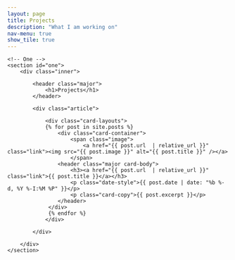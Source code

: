 ```yaml
--- 
layout: page 
title: Projects 
description: "What I am working on" 
nav-menu: true 
show_tile: true 
---
```

<!-- Main -->
<div id="main" class="alt">

    <!-- One -->
    <section id="one">
        <div class="inner">

            <header class="major">
                <h1>Projects</h1>
            </header>

            <div class="article">
            
                <div class="card-layouts">
                {% for post in site.posts %}
                    <div class="card-container">
                        <span class="image">
                            <a href="{{ post.url  | relative_url }}" class="link"><img src="{{ post.image }}" alt="{{ post.title }}" /></a>
                        </span>
                    <header class="major card-body">
                        <h3><a href="{{ post.url  | relative_url }}" class="link">{{ post.title }}</a></h3>
                        <p class="date-style">{{ post.date | date: "%b %-d, %Y %-I:%M %P" }}</p>
                        <p class="card-copy">{{ post.excerpt }}</p>
                    </header>
                 </div>
                 {% endfor %}
                </div>
                
            </div>

        </div>
    </section>
</div>